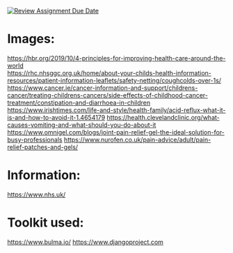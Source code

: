 [![Review Assignment Due Date](https://classroom.github.com/assets/deadline-readme-button-22041afd0340ce965d47ae6ef1cefeee28c7c493a6346c4f15d667ab976d596c.svg)](https://classroom.github.com/a/Z0QuTRu6)

# Images:
https://hbr.org/2019/10/4-principles-for-improving-health-care-around-the-world \
https://rhc.nhsggc.org.uk/home/about-your-childs-health-information-resources/patient-information-leaflets/safety-netting/coughcolds-over-1s/
https://www.cancer.ie/cancer-information-and-support/childrens-cancer/treating-childrens-cancers/side-effects-of-childhood-cancer-treatment/constipation-and-diarrhoea-in-children
https://www.irishtimes.com/life-and-style/health-family/acid-reflux-what-it-is-and-how-to-avoid-it-1.4654179
https://health.clevelandclinic.org/what-causes-vomiting-and-what-should-you-do-about-it
https://www.omnigel.com/blogs/joint-pain-relief-gel-the-ideal-solution-for-busy-professionals
https://www.nurofen.co.uk/pain-advice/adult/pain-relief-patches-and-gels/
# Information:
https://www.nhs.uk/
# Toolkit used:
https://www.bulma.io/
https://www.djangoproject.com